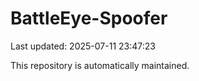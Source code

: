 # BattleEye-Spoofer

Last updated: 2025-07-11 23:47:23

This repository is automatically maintained.

